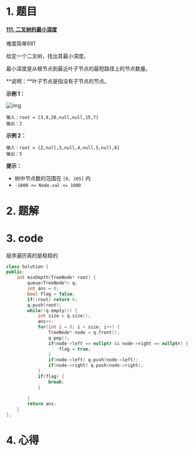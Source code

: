 # 1. 题目

#### [111. 二叉树的最小深度](https://leetcode-cn.com/problems/minimum-depth-of-binary-tree/)

难度简单681

给定一个二叉树，找出其最小深度。

最小深度是从根节点到最近叶子节点的最短路径上的节点数量。

**说明：**叶子节点是指没有子节点的节点。

 

**示例 1：**

![img](https://assets.leetcode.com/uploads/2020/10/12/ex_depth.jpg)

```
输入：root = [3,9,20,null,null,15,7]
输出：2
```

**示例 2：**

```
输入：root = [2,null,3,null,4,null,5,null,6]
输出：5
```

 

**提示：**

- 树中节点数的范围在 `[0, 105]` 内
- `-1000 <= Node.val <= 1000`

# 2. 题解
# 3. code

层序遍历真的是稳稳的

```c++
class Solution {
public:
    int minDepth(TreeNode* root) {
        queue<TreeNode*> q;
        int ans = 0;
        bool flag = false;
        if(!root) return 0;
        q.push(root);
        while(!q.empty()) {
            int size = q.size();
            ans++;
            for(int i = 0; i < size; i++) {
                TreeNode* node = q.front();
                q.pop();
                if(node->left == nullptr && node->right == nullptr) {
                    flag = true;
                }
                if(node->left) q.push(node->left);
                if(node->right) q.push(node->right);
            }
            if(flag) {
                break;
            }
            
        }
        return ans;
    }
};
```
# 4. 心得
